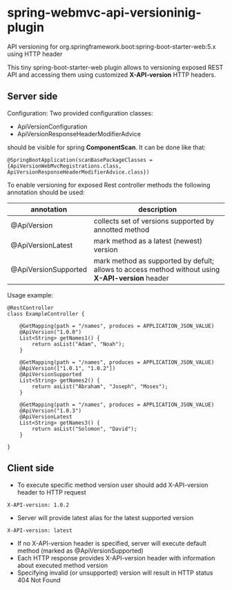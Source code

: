 spring-webmvc-api-versioninig-plugin
=============

API versioning for org.springframework.boot:spring-boot-starter-web:5.x using HTTP header

This tiny spring-boot-starter-web plugin allows to versioning exposed REST API and accessing them using customized **X-API-version** HTTP headers.

Server side
-----------

Configuration:
Two provided configuration classes:
- ApiVersionConfiguration
- ApiVersionResponseHeaderModifierAdvice

should be visible for spring **ComponentScan**. It can be done like that:
```
@SpringBootApplication(scanBasePackageClasses = {ApiVersionWebMvcRegistrations.class, ApiVersionResponseHeaderModifierAdvice.class})
```

To enable versioning for exposed Rest controller methods the following annotation should be used:

annotation           | description
-------------------- | ------------------------------------------------------
@ApiVersion          | collects set of versions supported by annotted method
@ApiVersionLatest    | mark method as a latest (newest) version
@ApiVersionSupported | mark method as supported by defult; allows to access method without using **X-API-version** header

Usage example:
```
@RestController
class ExampleController {

    @GetMapping(path = "/names", produces = APPLICATION_JSON_VALUE)
    @ApiVersion("1.0.0")
    List<String> getNames1() {
        return asList("Adam", "Noah");
    }

    @GetMapping(path = "/names", produces = APPLICATION_JSON_VALUE)
    @ApiVersion(["1.0.1", "1.0.2"])
    @ApiVersionSupported
    List<String> getNames2() {
        return asList("Abraham", "Joseph", "Moses");
    }

    @GetMapping(path = "/names", produces = APPLICATION_JSON_VALUE)
    @ApiVersion("1.0.3")
    @ApiVersionLatest
    List<String> getNames3() {
        return asList("Solomon", "David");
    }

}
```

Client side
-----------

- To execute specific method version user should add X-API-version header to HTTP request
```
X-API-version: 1.0.2
```
- Server will provide latest alias for the latest supported version
```
X-API-version: latest
```
- If no X-API-version header is specified, server will execute default method (marked as @ApiVersionSupported)
- Each HTTP response provides X-API-version header with information about executed method version
- Specifying invalid (or unsupported) version will result in HTTP status 404 Not Found
